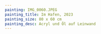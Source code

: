 ```yaml
---
painting: IMG_0060.JPEG
painting_title: Im Hafen, 2023
painting_size: 80 x 60 cm
painting_desc: Acryl und Öl auf Leinwand
---
```

